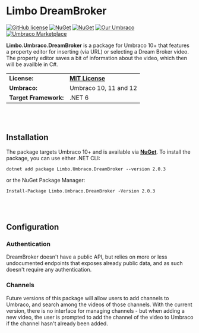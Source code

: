 # Limbo DreamBroker

[![GitHub license](https://img.shields.io/badge/license-MIT-blue.svg)](LICENSE.md) [![NuGet](https://img.shields.io/nuget/v/Limbo.Umbraco.DreamBroker.svg)](https://www.nuget.org/packages/Limbo.Umbraco.DreamBroker) [![NuGet](https://img.shields.io/nuget/dt/Limbo.Umbraco.DreamBroker.svg)](https://www.nuget.org/packages/Limbo.Umbraco.DreamBroker) [![Our Umbraco](https://img.shields.io/badge/our-umbraco-%233544B1)](https://our.umbraco.com/packages/backoffice-extensions/limbo-dreambroker/) [![Umbraco Marketplace](https://img.shields.io/badge/umbraco-marketplace-%233544B1)](https://marketplace.umbraco.com/package/limbo.umbraco.dreambroker)

**Limbo.Umbraco.DreamBroker** is a package for Umbraco 10+ that features a property editor for inserting (via URL) or selecting a Dream Broker video. The property editor saves a bit of information about the video, which then will be availble in C#.

<table>
  <tr>
    <td><strong>License:</strong></td>
    <td><a href="./LICENSE.md"><strong>MIT License</strong></a></td>
  </tr>
  <tr>
    <td><strong>Umbraco:</strong></td>
    <td>Umbraco 10, 11 and 12</td>
  </tr>
  <tr>
    <td><strong>Target Framework:</strong></td>
    <td>.NET 6</td>
  </tr>
</table>




<br /><br />

## Installation

The package targets Umbraco 10+ and is available via [**NuGet**](https://www.nuget.org/packages/Limbo.Umbraco.DreamBroker/2.0.3). To install the package, you can use either .NET CLI:

```
dotnet add package Limbo.Umbraco.DreamBroker --version 2.0.3
```

or the NuGet Package Manager:

```
Install-Package Limbo.Umbraco.DreamBroker -Version 2.0.3
```



<br /><br />

## Configuration

### Authentication

DreamBroker doesn't have a public API, but relies on more or less undocumented endpoints that exposes already public data, and as such doesn't require any authentication.

### Channels

Future versions of this package will allow users to add channels to Umbraco, and search among the videos of those channels. With the current version, there is no interface for managing channels - but when adding a new video, the user is prompted to add the channel of the video to Umbraco if the channel hasn't already been added.
